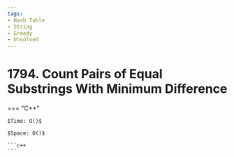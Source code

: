 ```yaml
---
tags:
- Hash Table
- String
- Greedy
- Unsolved
---
```



# 1794. Count Pairs of Equal Substrings With Minimum Difference

=== "C++"

    $Time: O()$

    $Space: O()$

    ```c++
    ```